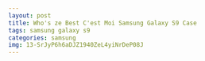 ```yaml
---
layout: post
title: Who's ze Best C'est Moi Samsung Galaxy S9 Case
tags: samsung galaxy s9
categories: samsung
img: 13-SrJyP6h6aDJZ1940ZeL4yiNrDeP08J
---
```

